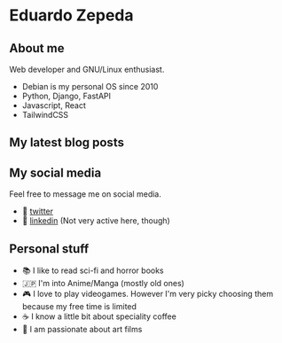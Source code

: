# Eduardo Zepeda

## About me

Web developer and GNU/Linux enthusiast.

  - Debian is my personal OS since 2010
  - Python, Django, FastAPI
  - Javascript, React
  - TailwindCSS

## My latest blog posts

<!-- BLOG-POST-LIST:START -->
<!-- BLOG-POST-LIST:END -->

## My social media

Feel free to message me on social media.

  - :speech_balloon: [twitter][twitter]
  - :anger: [linkedin][linkedin] (Not very active here, though)

## Personal stuff

  - :books: I like to read sci-fi and horror books
  - :jp: I'm into Anime/Manga (mostly old ones)
  - :video_game: I love to play videogames. However I'm very picky choosing them because my free time is limited
  - :coffee: I know a little bit about speciality coffee
  - :movie_camera: I am passionate about art films

[website]: https://coffeebytes.dev
[twitter]: https://twitter.com/neon_affogato
[linkedin]: https://linkedin.com/in/--eduardozepeda--